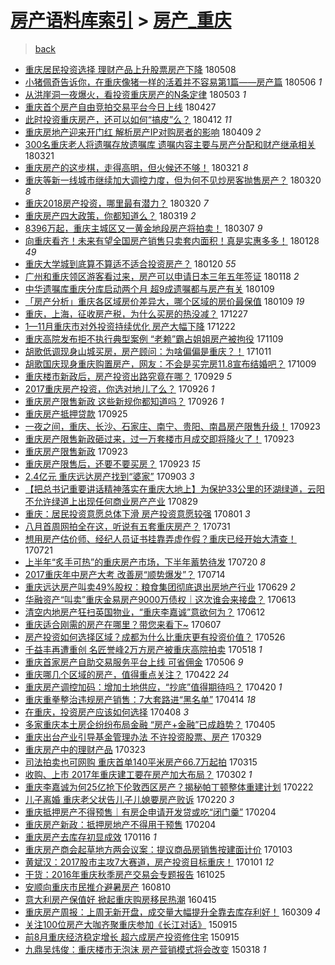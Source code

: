 [房产语料库索引](../../README.md)  > [房产_重庆](房产_重庆.md)
====
> [back](../README.md)

- [重庆居民投资选择 理财产品上升股票房产下降](http://jkwz.applinzi.com/ittc/7100711050171384839.html#%E9%87%8D%E5%BA%86%E5%B1%85%E6%B0%91%E6%8A%95%E8%B5%84%E9%80%89%E6%8B%A9+%E7%90%86%E8%B4%A2%E4%BA%A7%E5%93%81%E4%B8%8A%E5%8D%87%E8%82%A1%E7%A5%A8%E6%88%BF%E4%BA%A7%E4%B8%8B%E9%99%8D) 180508  
- [小猪佩奇告诉你，在重庆像猪一样的活着并不容易第1篇——房产篇](http://jkwz.applinzi.com/ittc/7099741628225029126.html#%E5%B0%8F%E7%8C%AA%E4%BD%A9%E5%A5%87%E5%91%8A%E8%AF%89%E4%BD%A0%EF%BC%8C%E5%9C%A8%E9%87%8D%E5%BA%86%E5%83%8F%E7%8C%AA%E4%B8%80%E6%A0%B7%E7%9A%84%E6%B4%BB%E7%9D%80%E5%B9%B6%E4%B8%8D%E5%AE%B9%E6%98%93%E7%AC%AC1%E7%AF%87%E2%80%94%E2%80%94%E6%88%BF%E4%BA%A7%E7%AF%87) 180506 *1* 
- [从洪崖洞一夜爆火，看投资重庆房产的N条定律](http://jkwz.applinzi.com/ittc/7098755616610976785.html#%E4%BB%8E%E6%B4%AA%E5%B4%96%E6%B4%9E%E4%B8%80%E5%A4%9C%E7%88%86%E7%81%AB%EF%BC%8C%E7%9C%8B%E6%8A%95%E8%B5%84%E9%87%8D%E5%BA%86%E6%88%BF%E4%BA%A7%E7%9A%84N%E6%9D%A1%E5%AE%9A%E5%BE%8B) 180503 *1* 
- [重庆首个房产自由竞拍交易平台今日上线](http://jkwz.applinzi.com/ittc/7096660907654644743.html#%E9%87%8D%E5%BA%86%E9%A6%96%E4%B8%AA%E6%88%BF%E4%BA%A7%E8%87%AA%E7%94%B1%E7%AB%9E%E6%8B%8D%E4%BA%A4%E6%98%93%E5%B9%B3%E5%8F%B0%E4%BB%8A%E6%97%A5%E4%B8%8A%E7%BA%BF) 180427  
- [此时投资重庆房产，还可以如何“搞皮”么？](http://jkwz.applinzi.com/ittc/7091022044617769991.html#%E6%AD%A4%E6%97%B6%E6%8A%95%E8%B5%84%E9%87%8D%E5%BA%86%E6%88%BF%E4%BA%A7%EF%BC%8C%E8%BF%98%E5%8F%AF%E4%BB%A5%E5%A6%82%E4%BD%95%E2%80%9C%E6%90%9E%E7%9A%AE%E2%80%9D%E4%B9%88%EF%BC%9F) 180412 *11* 
- [重庆房地产迎来开门红 解析房产IP对购房者的影响](http://jkwz.applinzi.com/ittc/7089968267118773265.html#%E9%87%8D%E5%BA%86%E6%88%BF%E5%9C%B0%E4%BA%A7%E8%BF%8E%E6%9D%A5%E5%BC%80%E9%97%A8%E7%BA%A2+%E8%A7%A3%E6%9E%90%E6%88%BF%E4%BA%A7IP%E5%AF%B9%E8%B4%AD%E6%88%BF%E8%80%85%E7%9A%84%E5%BD%B1%E5%93%8D) 180409 *2* 
- [300名重庆老人将遗嘱存放遗嘱库 遗嘱内容主要与房产分配和财产继承相关](http://jkwz.applinzi.com/ittc/7083025060657103878.html#300%E5%90%8D%E9%87%8D%E5%BA%86%E8%80%81%E4%BA%BA%E5%B0%86%E9%81%97%E5%98%B1%E5%AD%98%E6%94%BE%E9%81%97%E5%98%B1%E5%BA%93+%E9%81%97%E5%98%B1%E5%86%85%E5%AE%B9%E4%B8%BB%E8%A6%81%E4%B8%8E%E6%88%BF%E4%BA%A7%E5%88%86%E9%85%8D%E5%92%8C%E8%B4%A2%E4%BA%A7%E7%BB%A7%E6%89%BF%E7%9B%B8%E5%85%B3) 180321  
- [重庆房产的这步棋，走得高明，但火候还不够！](http://jkwz.applinzi.com/ittc/7082865403401602054.html#%E9%87%8D%E5%BA%86%E6%88%BF%E4%BA%A7%E7%9A%84%E8%BF%99%E6%AD%A5%E6%A3%8B%EF%BC%8C%E8%B5%B0%E5%BE%97%E9%AB%98%E6%98%8E%EF%BC%8C%E4%BD%86%E7%81%AB%E5%80%99%E8%BF%98%E4%B8%8D%E5%A4%9F%EF%BC%81) 180321 *8* 
- [重庆等新一线城市继续加大调控力度，但为何不见炒房客抛售房产？](http://jkwz.applinzi.com/ittc/7082495717925192721.html#%E9%87%8D%E5%BA%86%E7%AD%89%E6%96%B0%E4%B8%80%E7%BA%BF%E5%9F%8E%E5%B8%82%E7%BB%A7%E7%BB%AD%E5%8A%A0%E5%A4%A7%E8%B0%83%E6%8E%A7%E5%8A%9B%E5%BA%A6%EF%BC%8C%E4%BD%86%E4%B8%BA%E4%BD%95%E4%B8%8D%E8%A7%81%E7%82%92%E6%88%BF%E5%AE%A2%E6%8A%9B%E5%94%AE%E6%88%BF%E4%BA%A7%EF%BC%9F) 180320 *8* 
- [重庆2018房产投资，哪里最有潜力？](http://jkwz.applinzi.com/ittc/7082490241510540298.html#%E9%87%8D%E5%BA%862018%E6%88%BF%E4%BA%A7%E6%8A%95%E8%B5%84%EF%BC%8C%E5%93%AA%E9%87%8C%E6%9C%80%E6%9C%89%E6%BD%9C%E5%8A%9B%EF%BC%9F) 180320 *7* 
- [重庆房产四大政策，你都知道么？](http://jkwz.applinzi.com/ittc/7082118439558972426.html#%E9%87%8D%E5%BA%86%E6%88%BF%E4%BA%A7%E5%9B%9B%E5%A4%A7%E6%94%BF%E7%AD%96%EF%BC%8C%E4%BD%A0%E9%83%BD%E7%9F%A5%E9%81%93%E4%B9%88%EF%BC%9F) 180319 *2* 
- [8396万起，重庆主城区又一黄金地段房产将拍卖！](http://jkwz.applinzi.com/ittc/7077673258076079121.html#8396%E4%B8%87%E8%B5%B7%EF%BC%8C%E9%87%8D%E5%BA%86%E4%B8%BB%E5%9F%8E%E5%8C%BA%E5%8F%88%E4%B8%80%E9%BB%84%E9%87%91%E5%9C%B0%E6%AE%B5%E6%88%BF%E4%BA%A7%E5%B0%86%E6%8B%8D%E5%8D%96%EF%BC%81) 180307 *9* 
- [向重庆看齐！未来有望全国房产销售只卖套内面积！真是实惠多多！](http://jkwz.applinzi.com/ittc/7063390041567396871.html#%E5%90%91%E9%87%8D%E5%BA%86%E7%9C%8B%E9%BD%90%EF%BC%81%E6%9C%AA%E6%9D%A5%E6%9C%89%E6%9C%9B%E5%85%A8%E5%9B%BD%E6%88%BF%E4%BA%A7%E9%94%80%E5%94%AE%E5%8F%AA%E5%8D%96%E5%A5%97%E5%86%85%E9%9D%A2%E7%A7%AF%EF%BC%81%E7%9C%9F%E6%98%AF%E5%AE%9E%E6%83%A0%E5%A4%9A%E5%A4%9A%EF%BC%81) 180128 *49* 
- [重庆大学城到底算不算适不适合投资房产？](http://jkwz.applinzi.com/ittc/7060702249305506826.html#%E9%87%8D%E5%BA%86%E5%A4%A7%E5%AD%A6%E5%9F%8E%E5%88%B0%E5%BA%95%E7%AE%97%E4%B8%8D%E7%AE%97%E9%80%82%E4%B8%8D%E9%80%82%E5%90%88%E6%8A%95%E8%B5%84%E6%88%BF%E4%BA%A7%EF%BC%9F) 180120 *55* 
- [广州和重庆领区游客看过来，房产可以申请日本三年五年签证](http://jkwz.applinzi.com/ittc/7060039266619360266.html#%E5%B9%BF%E5%B7%9E%E5%92%8C%E9%87%8D%E5%BA%86%E9%A2%86%E5%8C%BA%E6%B8%B8%E5%AE%A2%E7%9C%8B%E8%BF%87%E6%9D%A5%EF%BC%8C%E6%88%BF%E4%BA%A7%E5%8F%AF%E4%BB%A5%E7%94%B3%E8%AF%B7%E6%97%A5%E6%9C%AC%E4%B8%89%E5%B9%B4%E4%BA%94%E5%B9%B4%E7%AD%BE%E8%AF%81) 180118 *2* 
- [中华遗嘱库重庆分库启动两个月 超9成遗嘱都与房产有关](http://jkwz.applinzi.com/ittc/7056658299959641104.html#%E4%B8%AD%E5%8D%8E%E9%81%97%E5%98%B1%E5%BA%93%E9%87%8D%E5%BA%86%E5%88%86%E5%BA%93%E5%90%AF%E5%8A%A8%E4%B8%A4%E4%B8%AA%E6%9C%88+%E8%B6%859%E6%88%90%E9%81%97%E5%98%B1%E9%83%BD%E4%B8%8E%E6%88%BF%E4%BA%A7%E6%9C%89%E5%85%B3) 180109  
- [「房产分析」重庆各区域房价差异大，哪个区域的房价最保值](http://jkwz.applinzi.com/ittc/7056631858077369354.html#%E3%80%8C%E6%88%BF%E4%BA%A7%E5%88%86%E6%9E%90%E3%80%8D%E9%87%8D%E5%BA%86%E5%90%84%E5%8C%BA%E5%9F%9F%E6%88%BF%E4%BB%B7%E5%B7%AE%E5%BC%82%E5%A4%A7%EF%BC%8C%E5%93%AA%E4%B8%AA%E5%8C%BA%E5%9F%9F%E7%9A%84%E6%88%BF%E4%BB%B7%E6%9C%80%E4%BF%9D%E5%80%BC) 180109 *19* 
- [重庆，上海，征收房产税，为什么买房的热没减？](http://jkwz.applinzi.com/ittc/7051712122709345297.html#%E9%87%8D%E5%BA%86%EF%BC%8C%E4%B8%8A%E6%B5%B7%EF%BC%8C%E5%BE%81%E6%94%B6%E6%88%BF%E4%BA%A7%E7%A8%8E%EF%BC%8C%E4%B8%BA%E4%BB%80%E4%B9%88%E4%B9%B0%E6%88%BF%E7%9A%84%E7%83%AD%E6%B2%A1%E5%87%8F%EF%BC%9F) 171227  
- [1—11月重庆市对外投资持续优化 房产大幅下降](http://jkwz.applinzi.com/ittc/7049808106056320017.html#1%E2%80%9411%E6%9C%88%E9%87%8D%E5%BA%86%E5%B8%82%E5%AF%B9%E5%A4%96%E6%8A%95%E8%B5%84%E6%8C%81%E7%BB%AD%E4%BC%98%E5%8C%96+%E6%88%BF%E4%BA%A7%E5%A4%A7%E5%B9%85%E4%B8%8B%E9%99%8D) 171222  
- [重庆高院发布拒不执行典型案例 “老赖”霸占姐姐房产被拘役](http://jkwz.applinzi.com/ittc/7034013984364168208.html#%E9%87%8D%E5%BA%86%E9%AB%98%E9%99%A2%E5%8F%91%E5%B8%83%E6%8B%92%E4%B8%8D%E6%89%A7%E8%A1%8C%E5%85%B8%E5%9E%8B%E6%A1%88%E4%BE%8B+%E2%80%9C%E8%80%81%E8%B5%96%E2%80%9D%E9%9C%B8%E5%8D%A0%E5%A7%90%E5%A7%90%E6%88%BF%E4%BA%A7%E8%A2%AB%E6%8B%98%E5%BD%B9) 171109  
- [胡歌低调现身山城买房，房产顾问：为啥偏偏是重庆？！](http://jkwz.applinzi.com/ittc/7023112472972755984.html#%E8%83%A1%E6%AD%8C%E4%BD%8E%E8%B0%83%E7%8E%B0%E8%BA%AB%E5%B1%B1%E5%9F%8E%E4%B9%B0%E6%88%BF%EF%BC%8C%E6%88%BF%E4%BA%A7%E9%A1%BE%E9%97%AE%EF%BC%9A%E4%B8%BA%E5%95%A5%E5%81%8F%E5%81%8F%E6%98%AF%E9%87%8D%E5%BA%86%EF%BC%9F%EF%BC%81) 171011  
- [胡歌国庆现身重庆购置房产，网友：不会是买完房11.8宣布结婚吧？](http://jkwz.applinzi.com/ittc/7022400718600930321.html#%E8%83%A1%E6%AD%8C%E5%9B%BD%E5%BA%86%E7%8E%B0%E8%BA%AB%E9%87%8D%E5%BA%86%E8%B4%AD%E7%BD%AE%E6%88%BF%E4%BA%A7%EF%BC%8C%E7%BD%91%E5%8F%8B%EF%BC%9A%E4%B8%8D%E4%BC%9A%E6%98%AF%E4%B9%B0%E5%AE%8C%E6%88%BF11.8%E5%AE%A3%E5%B8%83%E7%BB%93%E5%A9%9A%E5%90%A7%EF%BC%9F) 171009  
- [重庆楼市新政后，房产投资出路究竟在哪？](http://jkwz.applinzi.com/ittc/7018656731327104017.html#%E9%87%8D%E5%BA%86%E6%A5%BC%E5%B8%82%E6%96%B0%E6%94%BF%E5%90%8E%EF%BC%8C%E6%88%BF%E4%BA%A7%E6%8A%95%E8%B5%84%E5%87%BA%E8%B7%AF%E7%A9%B6%E7%AB%9F%E5%9C%A8%E5%93%AA%EF%BC%9F) 170929 *5* 
- [2017重庆房产投资，你选对地儿了么？](http://jkwz.applinzi.com/ittc/7017670181185389584.html#2017%E9%87%8D%E5%BA%86%E6%88%BF%E4%BA%A7%E6%8A%95%E8%B5%84%EF%BC%8C%E4%BD%A0%E9%80%89%E5%AF%B9%E5%9C%B0%E5%84%BF%E4%BA%86%E4%B9%88%EF%BC%9F) 170926 *1* 
- [重庆房产限售新政 这些新规你都知道吗？](http://jkwz.applinzi.com/ittc/7017613451567039504.html#%E9%87%8D%E5%BA%86%E6%88%BF%E4%BA%A7%E9%99%90%E5%94%AE%E6%96%B0%E6%94%BF+%E8%BF%99%E4%BA%9B%E6%96%B0%E8%A7%84%E4%BD%A0%E9%83%BD%E7%9F%A5%E9%81%93%E5%90%97%EF%BC%9F) 170926 *1* 
- [重庆房产抵押贷款](http://jkwz.applinzi.com/ittc/7017217945653216272.html#%E9%87%8D%E5%BA%86%E6%88%BF%E4%BA%A7%E6%8A%B5%E6%8A%BC%E8%B4%B7%E6%AC%BE) 170925  
- [一夜之间，重庆、长沙、石家庄、南宁、贵阳、南昌房产限售升级！](http://jkwz.applinzi.com/ittc/7016526392899142672.html#%E4%B8%80%E5%A4%9C%E4%B9%8B%E9%97%B4%EF%BC%8C%E9%87%8D%E5%BA%86%E3%80%81%E9%95%BF%E6%B2%99%E3%80%81%E7%9F%B3%E5%AE%B6%E5%BA%84%E3%80%81%E5%8D%97%E5%AE%81%E3%80%81%E8%B4%B5%E9%98%B3%E3%80%81%E5%8D%97%E6%98%8C%E6%88%BF%E4%BA%A7%E9%99%90%E5%94%AE%E5%8D%87%E7%BA%A7%EF%BC%81) 170923  
- [重庆房产限售新政砸过来，过一万套楼市月成交即将降火了！](http://jkwz.applinzi.com/ittc/7016441586983109648.html#%E9%87%8D%E5%BA%86%E6%88%BF%E4%BA%A7%E9%99%90%E5%94%AE%E6%96%B0%E6%94%BF%E7%A0%B8%E8%BF%87%E6%9D%A5%EF%BC%8C%E8%BF%87%E4%B8%80%E4%B8%87%E5%A5%97%E6%A5%BC%E5%B8%82%E6%9C%88%E6%88%90%E4%BA%A4%E5%8D%B3%E5%B0%86%E9%99%8D%E7%81%AB%E4%BA%86%EF%BC%81) 170923  
- [重庆房产限售新政](http://jkwz.applinzi.com/ittc/7016414544992404497.html#%E9%87%8D%E5%BA%86%E6%88%BF%E4%BA%A7%E9%99%90%E5%94%AE%E6%96%B0%E6%94%BF) 170923  
- [重庆房产限售后，还要不要买房？](http://jkwz.applinzi.com/ittc/7016301394687165457.html#%E9%87%8D%E5%BA%86%E6%88%BF%E4%BA%A7%E9%99%90%E5%94%AE%E5%90%8E%EF%BC%8C%E8%BF%98%E8%A6%81%E4%B8%8D%E8%A6%81%E4%B9%B0%E6%88%BF%EF%BC%9F) 170923 *15* 
- [2.4亿元 重庆远达房产找到“婆家”](http://jkwz.applinzi.com/ittc/7008964037969445904.html#2.4%E4%BA%BF%E5%85%83+%E9%87%8D%E5%BA%86%E8%BF%9C%E8%BE%BE%E6%88%BF%E4%BA%A7%E6%89%BE%E5%88%B0%E2%80%9C%E5%A9%86%E5%AE%B6%E2%80%9D) 170903 *3* 
- [【把总书记重要讲话精神落实在重庆大地上】为保护33公里的环湖绿道，云阳不允许绿道上出现任何商业房产产业](http://jkwz.applinzi.com/ittc/7007151870517445649.html#%E3%80%90%E6%8A%8A%E6%80%BB%E4%B9%A6%E8%AE%B0%E9%87%8D%E8%A6%81%E8%AE%B2%E8%AF%9D%E7%B2%BE%E7%A5%9E%E8%90%BD%E5%AE%9E%E5%9C%A8%E9%87%8D%E5%BA%86%E5%A4%A7%E5%9C%B0%E4%B8%8A%E3%80%91%E4%B8%BA%E4%BF%9D%E6%8A%A433%E5%85%AC%E9%87%8C%E7%9A%84%E7%8E%AF%E6%B9%96%E7%BB%BF%E9%81%93%EF%BC%8C%E4%BA%91%E9%98%B3%E4%B8%8D%E5%85%81%E8%AE%B8%E7%BB%BF%E9%81%93%E4%B8%8A%E5%87%BA%E7%8E%B0%E4%BB%BB%E4%BD%95%E5%95%86%E4%B8%9A%E6%88%BF%E4%BA%A7%E4%BA%A7%E4%B8%9A) 170829  
- [重庆：居民投资意愿总体下滑 房产投资意愿较强](http://jkwz.applinzi.com/ittc/6996818938389070865.html#%E9%87%8D%E5%BA%86%EF%BC%9A%E5%B1%85%E6%B0%91%E6%8A%95%E8%B5%84%E6%84%8F%E6%84%BF%E6%80%BB%E4%BD%93%E4%B8%8B%E6%BB%91+%E6%88%BF%E4%BA%A7%E6%8A%95%E8%B5%84%E6%84%8F%E6%84%BF%E8%BE%83%E5%BC%BA) 170801 *3* 
- [八月首周网拍全在这，听说有五套重庆房产？](http://jkwz.applinzi.com/ittc/6996508643888202769.html#%E5%85%AB%E6%9C%88%E9%A6%96%E5%91%A8%E7%BD%91%E6%8B%8D%E5%85%A8%E5%9C%A8%E8%BF%99%EF%BC%8C%E5%90%AC%E8%AF%B4%E6%9C%89%E4%BA%94%E5%A5%97%E9%87%8D%E5%BA%86%E6%88%BF%E4%BA%A7%EF%BC%9F) 170731  
- [想用房产估价师、经纪人员证书挂靠弄虚作假？重庆已经开始大清查！](http://jkwz.applinzi.com/ittc/6992859765049656336.html#%E6%83%B3%E7%94%A8%E6%88%BF%E4%BA%A7%E4%BC%B0%E4%BB%B7%E5%B8%88%E3%80%81%E7%BB%8F%E7%BA%AA%E4%BA%BA%E5%91%98%E8%AF%81%E4%B9%A6%E6%8C%82%E9%9D%A0%E5%BC%84%E8%99%9A%E4%BD%9C%E5%81%87%EF%BC%9F%E9%87%8D%E5%BA%86%E5%B7%B2%E7%BB%8F%E5%BC%80%E5%A7%8B%E5%A4%A7%E6%B8%85%E6%9F%A5%EF%BC%81) 170721  
- [上半年“炙手可热”的重庆房产市场，下半年蓄势待发](http://jkwz.applinzi.com/ittc/6992375458350760976.html#%E4%B8%8A%E5%8D%8A%E5%B9%B4%E2%80%9C%E7%82%99%E6%89%8B%E5%8F%AF%E7%83%AD%E2%80%9D%E7%9A%84%E9%87%8D%E5%BA%86%E6%88%BF%E4%BA%A7%E5%B8%82%E5%9C%BA%EF%BC%8C%E4%B8%8B%E5%8D%8A%E5%B9%B4%E8%93%84%E5%8A%BF%E5%BE%85%E5%8F%91) 170720 *8* 
- [2017重庆年中房产大考 改善房“顺势爆发”？](http://jkwz.applinzi.com/ittc/6989937427652019217.html#2017%E9%87%8D%E5%BA%86%E5%B9%B4%E4%B8%AD%E6%88%BF%E4%BA%A7%E5%A4%A7%E8%80%83+%E6%94%B9%E5%96%84%E6%88%BF%E2%80%9C%E9%A1%BA%E5%8A%BF%E7%88%86%E5%8F%91%E2%80%9D%EF%BC%9F) 170714  
- [重庆远达房产叫卖49%股权：粮食集团彻底退出房地产行业](http://jkwz.applinzi.com/ittc/6984712436580877316.html#%E9%87%8D%E5%BA%86%E8%BF%9C%E8%BE%BE%E6%88%BF%E4%BA%A7%E5%8F%AB%E5%8D%9649%25%E8%82%A1%E6%9D%83%EF%BC%9A%E7%B2%AE%E9%A3%9F%E9%9B%86%E5%9B%A2%E5%BD%BB%E5%BA%95%E9%80%80%E5%87%BA%E6%88%BF%E5%9C%B0%E4%BA%A7%E8%A1%8C%E4%B8%9A) 170629 *2* 
- [华融资产“叫卖”重庆金易房产9000万债权｜这次谁会来接盘？](http://jkwz.applinzi.com/ittc/6978748486156551173.html#%E5%8D%8E%E8%9E%8D%E8%B5%84%E4%BA%A7%E2%80%9C%E5%8F%AB%E5%8D%96%E2%80%9D%E9%87%8D%E5%BA%86%E9%87%91%E6%98%93%E6%88%BF%E4%BA%A79000%E4%B8%87%E5%80%BA%E6%9D%83%EF%BD%9C%E8%BF%99%E6%AC%A1%E8%B0%81%E4%BC%9A%E6%9D%A5%E6%8E%A5%E7%9B%98%EF%BC%9F) 170613  
- [清空内地房产狂扫英国物业，“重庆李嘉诚”意欲何为？](http://jkwz.applinzi.com/ittc/6978223056429253637.html#%E6%B8%85%E7%A9%BA%E5%86%85%E5%9C%B0%E6%88%BF%E4%BA%A7%E7%8B%82%E6%89%AB%E8%8B%B1%E5%9B%BD%E7%89%A9%E4%B8%9A%EF%BC%8C%E2%80%9C%E9%87%8D%E5%BA%86%E6%9D%8E%E5%98%89%E8%AF%9A%E2%80%9D%E6%84%8F%E6%AC%B2%E4%BD%95%E4%B8%BA%EF%BC%9F) 170612  
- [重庆适合刚需的房产在哪里？带您来看下~](http://jkwz.applinzi.com/ittc/6976434458512065541.html#%E9%87%8D%E5%BA%86%E9%80%82%E5%90%88%E5%88%9A%E9%9C%80%E7%9A%84%E6%88%BF%E4%BA%A7%E5%9C%A8%E5%93%AA%E9%87%8C%EF%BC%9F%E5%B8%A6%E6%82%A8%E6%9D%A5%E7%9C%8B%E4%B8%8B%7E) 170607  
- [房产投资如何选择区域？成都为什么比重庆更有投资价值？](http://jkwz.applinzi.com/ittc/6972109445713626116.html#%E6%88%BF%E4%BA%A7%E6%8A%95%E8%B5%84%E5%A6%82%E4%BD%95%E9%80%89%E6%8B%A9%E5%8C%BA%E5%9F%9F%EF%BC%9F%E6%88%90%E9%83%BD%E4%B8%BA%E4%BB%80%E4%B9%88%E6%AF%94%E9%87%8D%E5%BA%86%E6%9B%B4%E6%9C%89%E6%8A%95%E8%B5%84%E4%BB%B7%E5%80%BC%EF%BC%9F) 170526  
- [千益丰再遭重创 名匠誉峰2万方房产被重庆高院拍卖](http://jkwz.applinzi.com/ittc/6969030634675635205.html#%E5%8D%83%E7%9B%8A%E4%B8%B0%E5%86%8D%E9%81%AD%E9%87%8D%E5%88%9B+%E5%90%8D%E5%8C%A0%E8%AA%89%E5%B3%B02%E4%B8%87%E6%96%B9%E6%88%BF%E4%BA%A7%E8%A2%AB%E9%87%8D%E5%BA%86%E9%AB%98%E9%99%A2%E6%8B%8D%E5%8D%96) 170518 *1* 
- [重庆首家房产自助交易服务平台上线  可省佣金](http://jkwz.applinzi.com/ittc/6964587806813848581.html#%E9%87%8D%E5%BA%86%E9%A6%96%E5%AE%B6%E6%88%BF%E4%BA%A7%E8%87%AA%E5%8A%A9%E4%BA%A4%E6%98%93%E6%9C%8D%E5%8A%A1%E5%B9%B3%E5%8F%B0%E4%B8%8A%E7%BA%BF++%E5%8F%AF%E7%9C%81%E4%BD%A3%E9%87%91) 170506 *9* 
- [重庆哪几个区域的房产，值得重点关注？](http://jkwz.applinzi.com/ittc/6959494028826510340.html#%E9%87%8D%E5%BA%86%E5%93%AA%E5%87%A0%E4%B8%AA%E5%8C%BA%E5%9F%9F%E7%9A%84%E6%88%BF%E4%BA%A7%EF%BC%8C%E5%80%BC%E5%BE%97%E9%87%8D%E7%82%B9%E5%85%B3%E6%B3%A8%EF%BC%9F) 170422 *24* 
- [重庆房产调控加码：增加土地供应，“抄底”值得期待吗？](http://jkwz.applinzi.com/ittc/6958708890505053189.html#%E9%87%8D%E5%BA%86%E6%88%BF%E4%BA%A7%E8%B0%83%E6%8E%A7%E5%8A%A0%E7%A0%81%EF%BC%9A%E5%A2%9E%E5%8A%A0%E5%9C%9F%E5%9C%B0%E4%BE%9B%E5%BA%94%EF%BC%8C%E2%80%9C%E6%8A%84%E5%BA%95%E2%80%9D%E5%80%BC%E5%BE%97%E6%9C%9F%E5%BE%85%E5%90%97%EF%BC%9F) 170420 *1* 
- [重庆重拳整治违规房产销售：7大套路进“黑名单”](http://jkwz.applinzi.com/ittc/6956337088952796164.html#%E9%87%8D%E5%BA%86%E9%87%8D%E6%8B%B3%E6%95%B4%E6%B2%BB%E8%BF%9D%E8%A7%84%E6%88%BF%E4%BA%A7%E9%94%80%E5%94%AE%EF%BC%9A7%E5%A4%A7%E5%A5%97%E8%B7%AF%E8%BF%9B%E2%80%9C%E9%BB%91%E5%90%8D%E5%8D%95%E2%80%9D) 170414 *18* 
- [在重庆，投资房产应该如何选择](http://jkwz.applinzi.com/ittc/6954193181884285956.html#%E5%9C%A8%E9%87%8D%E5%BA%86%EF%BC%8C%E6%8A%95%E8%B5%84%E6%88%BF%E4%BA%A7%E5%BA%94%E8%AF%A5%E5%A6%82%E4%BD%95%E9%80%89%E6%8B%A9) 170408 *3* 
- [多家重庆本土房企纷纷布局金融 “房产+金融”已成趋势？](http://jkwz.applinzi.com/ittc/6953093181536224260.html#%E5%A4%9A%E5%AE%B6%E9%87%8D%E5%BA%86%E6%9C%AC%E5%9C%9F%E6%88%BF%E4%BC%81%E7%BA%B7%E7%BA%B7%E5%B8%83%E5%B1%80%E9%87%91%E8%9E%8D+%E2%80%9C%E6%88%BF%E4%BA%A7%2B%E9%87%91%E8%9E%8D%E2%80%9D%E5%B7%B2%E6%88%90%E8%B6%8B%E5%8A%BF%EF%BC%9F) 170405  
- [重庆出台产业引导基金管理办法 不许投资股票、房产](http://jkwz.applinzi.com/ittc/6950513042784781317.html#%E9%87%8D%E5%BA%86%E5%87%BA%E5%8F%B0%E4%BA%A7%E4%B8%9A%E5%BC%95%E5%AF%BC%E5%9F%BA%E9%87%91%E7%AE%A1%E7%90%86%E5%8A%9E%E6%B3%95+%E4%B8%8D%E8%AE%B8%E6%8A%95%E8%B5%84%E8%82%A1%E7%A5%A8%E3%80%81%E6%88%BF%E4%BA%A7) 170329  
- [重庆房产中的理财产品](http://jkwz.applinzi.com/ittc/6948272002174551045.html#%E9%87%8D%E5%BA%86%E6%88%BF%E4%BA%A7%E4%B8%AD%E7%9A%84%E7%90%86%E8%B4%A2%E4%BA%A7%E5%93%81) 170323  
- [司法拍卖也可网购 重庆首单140平米房产66.7万起拍](http://jkwz.applinzi.com/ittc/6945205647632237573.html#%E5%8F%B8%E6%B3%95%E6%8B%8D%E5%8D%96%E4%B9%9F%E5%8F%AF%E7%BD%91%E8%B4%AD+%E9%87%8D%E5%BA%86%E9%A6%96%E5%8D%95140%E5%B9%B3%E7%B1%B3%E6%88%BF%E4%BA%A766.7%E4%B8%87%E8%B5%B7%E6%8B%8D) 170315  
- [收购、上市 2017年重庆建工要在房产加大布局？](http://jkwz.applinzi.com/ittc/6940469069986923525.html#%E6%94%B6%E8%B4%AD%E3%80%81%E4%B8%8A%E5%B8%82+2017%E5%B9%B4%E9%87%8D%E5%BA%86%E5%BB%BA%E5%B7%A5%E8%A6%81%E5%9C%A8%E6%88%BF%E4%BA%A7%E5%8A%A0%E5%A4%A7%E5%B8%83%E5%B1%80%EF%BC%9F) 170302 *1* 
- [重庆李嘉诚为何25亿抢下伦敦西区房产？揭秘帕丁顿整体重建计划](http://jkwz.applinzi.com/ittc/6937593166864843780.html#%E9%87%8D%E5%BA%86%E6%9D%8E%E5%98%89%E8%AF%9A%E4%B8%BA%E4%BD%9525%E4%BA%BF%E6%8A%A2%E4%B8%8B%E4%BC%A6%E6%95%A6%E8%A5%BF%E5%8C%BA%E6%88%BF%E4%BA%A7%EF%BC%9F%E6%8F%AD%E7%A7%98%E5%B8%95%E4%B8%81%E9%A1%BF%E6%95%B4%E4%BD%93%E9%87%8D%E5%BB%BA%E8%AE%A1%E5%88%92) 170222  
- [儿子离婚 重庆老父状告儿子儿媳要房产败诉](http://jkwz.applinzi.com/ittc/6936752145264280581.html#%E5%84%BF%E5%AD%90%E7%A6%BB%E5%A9%9A+%E9%87%8D%E5%BA%86%E8%80%81%E7%88%B6%E7%8A%B6%E5%91%8A%E5%84%BF%E5%AD%90%E5%84%BF%E5%AA%B3%E8%A6%81%E6%88%BF%E4%BA%A7%E8%B4%A5%E8%AF%89) 170220 *3* 
- [重庆抵押房产不得预售｜有房企申请开发贷或吃“闭门羹”](http://jkwz.applinzi.com/ittc/6930914782197842948.html#%E9%87%8D%E5%BA%86%E6%8A%B5%E6%8A%BC%E6%88%BF%E4%BA%A7%E4%B8%8D%E5%BE%97%E9%A2%84%E5%94%AE%EF%BD%9C%E6%9C%89%E6%88%BF%E4%BC%81%E7%94%B3%E8%AF%B7%E5%BC%80%E5%8F%91%E8%B4%B7%E6%88%96%E5%90%83%E2%80%9C%E9%97%AD%E9%97%A8%E7%BE%B9%E2%80%9D) 170204  
- [重庆房产新政：抵押房地产不得用于预售](http://jkwz.applinzi.com/ittc/6930830783207179269.html#%E9%87%8D%E5%BA%86%E6%88%BF%E4%BA%A7%E6%96%B0%E6%94%BF%EF%BC%9A%E6%8A%B5%E6%8A%BC%E6%88%BF%E5%9C%B0%E4%BA%A7%E4%B8%8D%E5%BE%97%E7%94%A8%E4%BA%8E%E9%A2%84%E5%94%AE) 170204  
- [重庆房产去库存初显成效](http://jkwz.applinzi.com/ittc/6923673952114443269.html#%E9%87%8D%E5%BA%86%E6%88%BF%E4%BA%A7%E5%8E%BB%E5%BA%93%E5%AD%98%E5%88%9D%E6%98%BE%E6%88%90%E6%95%88) 170116 *1* 
- [重庆房产商会起草地方两会议案：提议商品房销售按建面计价](http://jkwz.applinzi.com/ittc/6918978444003378181.html#%E9%87%8D%E5%BA%86%E6%88%BF%E4%BA%A7%E5%95%86%E4%BC%9A%E8%B5%B7%E8%8D%89%E5%9C%B0%E6%96%B9%E4%B8%A4%E4%BC%9A%E8%AE%AE%E6%A1%88%EF%BC%9A%E6%8F%90%E8%AE%AE%E5%95%86%E5%93%81%E6%88%BF%E9%94%80%E5%94%AE%E6%8C%89%E5%BB%BA%E9%9D%A2%E8%AE%A1%E4%BB%B7) 170103  
- [黄斌汉：2017股市主攻7大赛道，房产投资目标重庆！](http://jkwz.applinzi.com/ittc/6917952334335575045.html#%E9%BB%84%E6%96%8C%E6%B1%89%EF%BC%9A2017%E8%82%A1%E5%B8%82%E4%B8%BB%E6%94%BB7%E5%A4%A7%E8%B5%9B%E9%81%93%EF%BC%8C%E6%88%BF%E4%BA%A7%E6%8A%95%E8%B5%84%E7%9B%AE%E6%A0%87%E9%87%8D%E5%BA%86%EF%BC%81) 170101 *12* 
- [干货：2016年重庆秋季房产交易会专题报告](http://jkwz.applinzi.com/ittc/6892967023524447236.html#%E5%B9%B2%E8%B4%A7%EF%BC%9A2016%E5%B9%B4%E9%87%8D%E5%BA%86%E7%A7%8B%E5%AD%A3%E6%88%BF%E4%BA%A7%E4%BA%A4%E6%98%93%E4%BC%9A%E4%B8%93%E9%A2%98%E6%8A%A5%E5%91%8A) 161025  
- [安顺向重庆市民推介避暑房产](http://jkwz.applinzi.com/ittc/6864810693571904516.html#%E5%AE%89%E9%A1%BA%E5%90%91%E9%87%8D%E5%BA%86%E5%B8%82%E6%B0%91%E6%8E%A8%E4%BB%8B%E9%81%BF%E6%9A%91%E6%88%BF%E4%BA%A7) 160810  
- [意大利房产保值好 掀起重庆购房移民热潮](http://jkwz.applinzi.com/ittc/6821280270023918596.html#%E6%84%8F%E5%A4%A7%E5%88%A9%E6%88%BF%E4%BA%A7%E4%BF%9D%E5%80%BC%E5%A5%BD+%E6%8E%80%E8%B5%B7%E9%87%8D%E5%BA%86%E8%B4%AD%E6%88%BF%E7%A7%BB%E6%B0%91%E7%83%AD%E6%BD%AE) 160415  
- [重庆房产周报：上周无新开盘，成交量大幅提升全靠去库存利好！](http://jkwz.applinzi.com/ittc/6807559378894849028.html#%E9%87%8D%E5%BA%86%E6%88%BF%E4%BA%A7%E5%91%A8%E6%8A%A5%EF%BC%9A%E4%B8%8A%E5%91%A8%E6%97%A0%E6%96%B0%E5%BC%80%E7%9B%98%EF%BC%8C%E6%88%90%E4%BA%A4%E9%87%8F%E5%A4%A7%E5%B9%85%E6%8F%90%E5%8D%87%E5%85%A8%E9%9D%A0%E5%8E%BB%E5%BA%93%E5%AD%98%E5%88%A9%E5%A5%BD%EF%BC%81) 160309 *4* 
- [关注100位房产大咖齐聚重庆参加《长江对话》](http://jkwz.applinzi.com/ittc/6742328498817532933.html#%E5%85%B3%E6%B3%A8100%E4%BD%8D%E6%88%BF%E4%BA%A7%E5%A4%A7%E5%92%96%E9%BD%90%E8%81%9A%E9%87%8D%E5%BA%86%E5%8F%82%E5%8A%A0%E3%80%8A%E9%95%BF%E6%B1%9F%E5%AF%B9%E8%AF%9D%E3%80%8B) 150915  
- [前8月重庆经济稳定增长 超六成房产投资修住宅](http://jkwz.applinzi.com/ittc/6742277994296542212.html#%E5%89%8D8%E6%9C%88%E9%87%8D%E5%BA%86%E7%BB%8F%E6%B5%8E%E7%A8%B3%E5%AE%9A%E5%A2%9E%E9%95%BF+%E8%B6%85%E5%85%AD%E6%88%90%E6%88%BF%E4%BA%A7%E6%8A%95%E8%B5%84%E4%BF%AE%E4%BD%8F%E5%AE%85) 150915  
- [九鼎吴炜俊：重庆楼市无泡沫 房产营销模式将会改变](http://jkwz.applinzi.com/ittc/547650611398247403.html#%E4%B9%9D%E9%BC%8E%E5%90%B4%E7%82%9C%E4%BF%8A%EF%BC%9A%E9%87%8D%E5%BA%86%E6%A5%BC%E5%B8%82%E6%97%A0%E6%B3%A1%E6%B2%AB+%E6%88%BF%E4%BA%A7%E8%90%A5%E9%94%80%E6%A8%A1%E5%BC%8F%E5%B0%86%E4%BC%9A%E6%94%B9%E5%8F%98) 150318 *1* 
